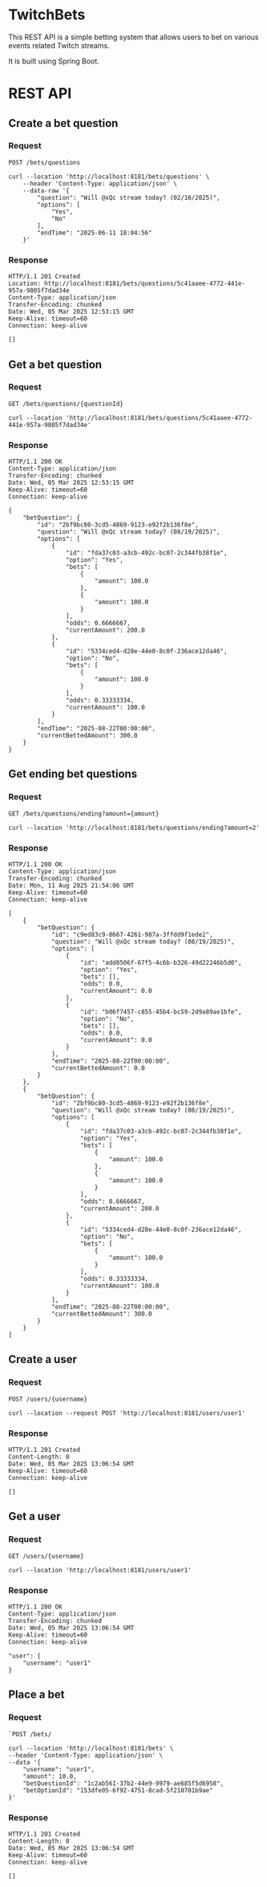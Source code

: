 # TwitchBets
This REST API is a simple betting system that allows users to bet on various events related Twitch streams. 

It is built using Spring Boot.

# REST API

## Create a bet question

### Request

`POST /bets/questions`

    curl --location 'http://localhost:8181/bets/questions' \
        --header 'Content-Type: application/json' \
        --data-raw '{
            "question": "Will @xQc stream today? (02/16/2025)",
            "options": [
                "Yes",
                "No"
            ],
            "endTime": "2025-06-11 18:04:56"
        }'

### Response

    HTTP/1.1 201 Created
    Location: http://localhost:8181/bets/questions/5c41aaee-4772-441e-957a-9805f7dad34e
    Content-Type: application/json
    Transfer-Encoding: chunked
    Date: Wed, 05 Mar 2025 12:53:15 GMT
    Keep-Alive: timeout=60
    Connection: keep-alive

    []

## Get a bet question

### Request

`GET /bets/questions/{questionId}`

    curl --location 'http://localhost:8181/bets/questions/5c41aaee-4772-441e-957a-9805f7dad34e'

### Response

    HTTP/1.1 200 OK
    Content-Type: application/json
    Transfer-Encoding: chunked
    Date: Wed, 05 Mar 2025 12:53:15 GMT
    Keep-Alive: timeout=60
    Connection: keep-alive

    {
        "betQuestion": {
            "id": "2bf9bc80-3cd5-4869-9123-e92f2b136f8e",
            "question": "Will @xQc stream today? (08/19/2025)",
            "options": [
                {
                    "id": "fda37c03-a3cb-492c-bc07-2c344fb38f1e",
                    "option": "Yes",
                    "bets": [
                        {
                            "amount": 100.0
                        },
                        {
                            "amount": 100.0
                        }
                    ],
                    "odds": 0.6666667,
                    "currentAmount": 200.0
                },
                {
                    "id": "5334ced4-d28e-44e0-8c0f-236ace12da46",
                    "option": "No",
                    "bets": [
                        {
                            "amount": 100.0
                        }
                    ],
                    "odds": 0.33333334,
                    "currentAmount": 100.0
                }
            ],
            "endTime": "2025-08-22T00:00:00",
            "currentBettedAmount": 300.0
        }
    }

## Get ending bet questions

### Request

`GET /bets/questions/ending?amount={amount}`

    curl --location 'http://localhost:8181/bets/questions/ending?amount=2'

### Response

    HTTP/1.1 200 OK
    Content-Type: application/json
    Transfer-Encoding: chunked
    Date: Mon, 11 Aug 2025 21:54:06 GMT
    Keep-Alive: timeout=60
    Connection: keep-alive

    [
        {
            "betQuestion": {
                "id": "c9ed83c9-8667-4261-987a-3ffdd9f1ede2",
                "question": "Will @xQc stream today? (08/19/2025)",
                "options": [
                    {
                        "id": "add0506f-67f5-4c6b-b326-49d22246b5d0",
                        "option": "Yes",
                        "bets": [],
                        "odds": 0.0,
                        "currentAmount": 0.0
                    },
                    {
                        "id": "b06f7457-c855-45b4-bc59-2d9a89ae1bfe",
                        "option": "No",
                        "bets": [],
                        "odds": 0.0,
                        "currentAmount": 0.0
                    }
                ],
                "endTime": "2025-08-22T00:00:00",
                "currentBettedAmount": 0.0
            }
        },
        {
            "betQuestion": {
                "id": "2bf9bc80-3cd5-4869-9123-e92f2b136f8e",
                "question": "Will @xQc stream today? (08/19/2025)",
                "options": [
                    {
                        "id": "fda37c03-a3cb-492c-bc07-2c344fb38f1e",
                        "option": "Yes",
                        "bets": [
                            {
                                "amount": 100.0
                            },
                            {
                                "amount": 100.0
                            }
                        ],
                        "odds": 0.6666667,
                        "currentAmount": 200.0
                    },
                    {
                        "id": "5334ced4-d28e-44e0-8c0f-236ace12da46",
                        "option": "No",
                        "bets": [
                            {
                                "amount": 100.0
                            }
                        ],
                        "odds": 0.33333334,
                        "currentAmount": 100.0
                    }
                ],
                "endTime": "2025-08-22T00:00:00",
                "currentBettedAmount": 300.0
            }
        }
    ]

## Create a user

### Request

`POST /users/{username}`

    curl --location --request POST 'http://localhost:8181/users/user1'

### Response

    HTTP/1.1 201 Created
    Content-Length: 0
    Date: Wed, 05 Mar 2025 13:06:54 GMT
    Keep-Alive: timeout=60
    Connection: keep-alive

    []

## Get a user

### Request

`GET /users/{username}`

    curl --location 'http://localhost:8181/users/user1'

### Response

    HTTP/1.1 200 OK
    Content-Type: application/json
    Transfer-Encoding: chunked
    Date: Wed, 05 Mar 2025 13:06:54 GMT
    Keep-Alive: timeout=60
    Connection: keep-alive

    "user": {
        "username": "user1"
    }

## Place a bet

### Request

    `POST /bets/

    curl --location 'http://localhost:8181/bets' \
    --header 'Content-Type: application/json' \
    --data '{
        "username": "user1",
        "amount": 10.0,
        "betQuestionId": "1c2ab561-37b2-44e9-9979-ae685f5d6958",
        "betOptionId": "153dfe05-6f92-4751-8cad-5f210701b9ae"
    }'

### Response

    HTTP/1.1 201 Created
    Content-Length: 0
    Date: Wed, 05 Mar 2025 13:06:54 GMT
    Keep-Alive: timeout=60
    Connection: keep-alive

    []
